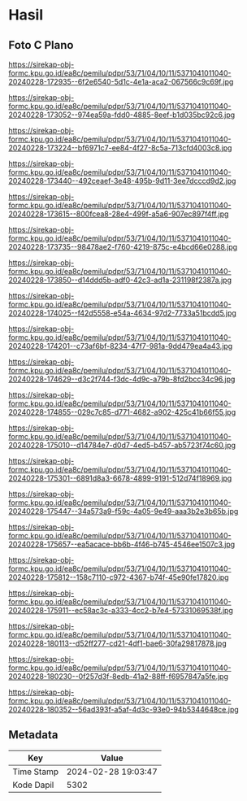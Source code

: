 # Hasil

## Foto C Plano

https://sirekap-obj-formc.kpu.go.id/ea8c/pemilu/pdpr/53/71/04/10/11/5371041011040-20240228-172935--6f2e6540-5d1c-4e1a-aca2-067566c9c69f.jpg

https://sirekap-obj-formc.kpu.go.id/ea8c/pemilu/pdpr/53/71/04/10/11/5371041011040-20240228-173052--974ea59a-fdd0-4885-8eef-b1d035bc92c6.jpg

https://sirekap-obj-formc.kpu.go.id/ea8c/pemilu/pdpr/53/71/04/10/11/5371041011040-20240228-173224--bf6971c7-ee84-4f27-8c5a-713cfd4003c8.jpg

https://sirekap-obj-formc.kpu.go.id/ea8c/pemilu/pdpr/53/71/04/10/11/5371041011040-20240228-173440--492ceaef-3e48-495b-9d11-3ee7dcccd9d2.jpg

https://sirekap-obj-formc.kpu.go.id/ea8c/pemilu/pdpr/53/71/04/10/11/5371041011040-20240228-173615--800fcea8-28e4-499f-a5a6-907ec897f4ff.jpg

https://sirekap-obj-formc.kpu.go.id/ea8c/pemilu/pdpr/53/71/04/10/11/5371041011040-20240228-173735--98478ae2-f760-4219-875c-e4bcd66e0288.jpg

https://sirekap-obj-formc.kpu.go.id/ea8c/pemilu/pdpr/53/71/04/10/11/5371041011040-20240228-173850--d14ddd5b-adf0-42c3-ad1a-231198f2387a.jpg

https://sirekap-obj-formc.kpu.go.id/ea8c/pemilu/pdpr/53/71/04/10/11/5371041011040-20240228-174025--f42d5558-e54a-4634-97d2-7733a51bcdd5.jpg

https://sirekap-obj-formc.kpu.go.id/ea8c/pemilu/pdpr/53/71/04/10/11/5371041011040-20240228-174201--c73af6bf-8234-47f7-981a-9dd479ea4a43.jpg

https://sirekap-obj-formc.kpu.go.id/ea8c/pemilu/pdpr/53/71/04/10/11/5371041011040-20240228-174629--d3c2f744-f3dc-4d9c-a79b-8fd2bcc34c96.jpg

https://sirekap-obj-formc.kpu.go.id/ea8c/pemilu/pdpr/53/71/04/10/11/5371041011040-20240228-174855--029c7c85-d771-4682-a902-425c41b66f55.jpg

https://sirekap-obj-formc.kpu.go.id/ea8c/pemilu/pdpr/53/71/04/10/11/5371041011040-20240228-175010--d14784e7-d0d7-4ed5-b457-ab5723f74c60.jpg

https://sirekap-obj-formc.kpu.go.id/ea8c/pemilu/pdpr/53/71/04/10/11/5371041011040-20240228-175301--6891d8a3-6678-4899-9191-512d74f18969.jpg

https://sirekap-obj-formc.kpu.go.id/ea8c/pemilu/pdpr/53/71/04/10/11/5371041011040-20240228-175447--34a573a9-f59c-4a05-9e49-aaa3b2e3b65b.jpg

https://sirekap-obj-formc.kpu.go.id/ea8c/pemilu/pdpr/53/71/04/10/11/5371041011040-20240228-175657--ea5acace-bb6b-4f46-b745-4546ee1507c3.jpg

https://sirekap-obj-formc.kpu.go.id/ea8c/pemilu/pdpr/53/71/04/10/11/5371041011040-20240228-175812--158c7110-c972-4367-b74f-45e90fe17820.jpg

https://sirekap-obj-formc.kpu.go.id/ea8c/pemilu/pdpr/53/71/04/10/11/5371041011040-20240228-175911--ec58ac3c-a333-4cc2-b7e4-57331069538f.jpg

https://sirekap-obj-formc.kpu.go.id/ea8c/pemilu/pdpr/53/71/04/10/11/5371041011040-20240228-180113--d52ff277-cd21-4df1-bae6-30fa29817878.jpg

https://sirekap-obj-formc.kpu.go.id/ea8c/pemilu/pdpr/53/71/04/10/11/5371041011040-20240228-180230--0f257d3f-8edb-41a2-88ff-f6957847a5fe.jpg

https://sirekap-obj-formc.kpu.go.id/ea8c/pemilu/pdpr/53/71/04/10/11/5371041011040-20240228-180352--56ad393f-a5af-4d3c-93e0-94b5344648ce.jpg


## Metadata

| Key        | Value               |
| ---------- | ------------------- |
| Time Stamp | 2024-02-28 19:03:47 |
| Kode Dapil | 5302                |



